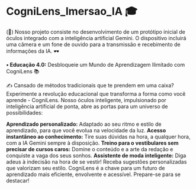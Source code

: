 # CogniLens_Imersao_IA 🎓
(🧠) Nosso projeto consiste no desenvolvimento de um protótipo inicial de óculos integrado com a inteligência artificial Gemini. O dispositivo incluirá uma câmera e um fone de ouvido para a transmissão e recebimento de informações da IA. 🕶️

**• Educação 4.0:** Desbloqueie um Mundo de Aprendizagem Ilimitado com CogniLens 📚

✍️ Cansado de métodos tradicionais que te prendem em uma caixa? Experimente a revolução educacional que transforma a forma como você aprende - CogniLens. Nosso óculos inteligente, impulsionado por inteligência artificial de ponta, abre as portas para um universo de possibilidades:

**Aprendizado personalizado:** Adaptado ao seu ritmo e estilo de aprendizado, para que você evolua na velocidade da luz.
**Acesso instantâneo ao conhecimento:** Tire suas dúvidas na hora, a qualquer hora, com a IA Gemini sempre à disposição.
**Treino para o vestibulares sem precisar de cursos caros:** Domine  o conteúdo e a arte da redação e conquiste a vaga dos seus sonhos.
**Assistente de moda inteligente:** Diga adeus à indecisão na hora de se vestir! Receba sugestões personalizadas que valorizam seu estilo.
CogniLens é a chave para um futuro de aprendizado mais eficiente, envolvente e acessível. Prepare-se para se destacar!
